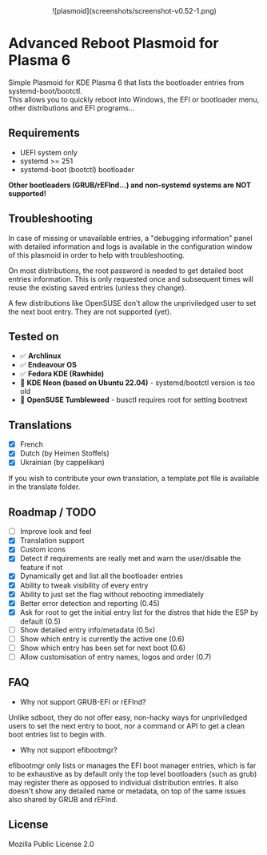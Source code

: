 <div align="center">![plasmoid](screenshots/screenshot-v0.52-1.png)</div>

# Advanced Reboot Plasmoid for Plasma 6

Simple Plasmoid for KDE Plasma 6 that lists the bootloader entries from systemd-boot/bootctl.  
This allows you to quickly reboot into Windows, the EFI or bootloader menu, other distributions and EFI programs...

## Requirements

- UEFI system only
- systemd >= 251
- systemd-boot (bootctl) bootloader

**Other bootloaders (GRUB/rEFInd...) and non-systemd systems are NOT supported!**

## Troubleshooting

In case of missing or unavailable entries, a "debugging information" panel with detailed information and logs is available in the configuration window of this plasmoid in order to help with troubleshooting.


On most distributions, the root password is needed to get detailed boot entries information. This is only requested once and subsequent times will reuse the existing saved entries (unless they change).


A few distributions like OpenSUSE don't allow the unpriviledged user to set the next boot entry. They are not supported (yet).

## Tested on

- ✅ **Archlinux**
- ✅ **Endeavour OS**
- ✅ **Fedora KDE (Rawhide)**
- 🚫 **KDE Neon (based on Ubuntu 22.04)** - systemd/bootctl version is too old
- 🚫 **OpenSUSE Tumbleweed** - busctl requires root for setting bootnext

## Translations

- [X] French
- [X] Dutch (by Heimen Stoffels)
- [X] Ukrainian (by cappelikan)

If you wish to contribute your own translation, a template.pot file is available in the translate folder.

## Roadmap / TODO

- [ ] Improve look and feel
- [X] Translation support
- [X] Custom icons
- [X] Detect if requirements are really met and warn the user/disable the feature if not
- [X] Dynamically get and list all the bootloader entries
- [X] Ability to tweak visibility of every entry
- [X] Ability to just set the flag without rebooting immediately
- [X] Better error detection and reporting (0.45)
- [X] Ask for root to get the initial entry list for the distros that hide the ESP by default (0.5)
- [ ] Show detailed entry info/metadata (0.5x)
- [ ] Show which entry is currently the active one (0.6)
- [ ] Show which entry has been set for next boot (0.6)
- [ ] Allow customisation of entry names, logos and order (0.7)

## FAQ

- Why not support GRUB-EFI or rEFInd?

Unlike sdboot, they do not offer easy, non-hacky ways for unpriviledged users to set the next entry to boot, nor a command or API to get a clean boot entries list to begin with.

- Why not support efibootmgr?

efibootmgr only lists or manages the EFI boot manager entries, which is far to be exhaustive as by default only the top level bootloaders (such as grub) may register there as opposed to individual distribution entries. It also doesn't show any detailed name or metadata, on top of the same issues also shared by GRUB and rEFInd.

## License

Mozilla Public License 2.0
